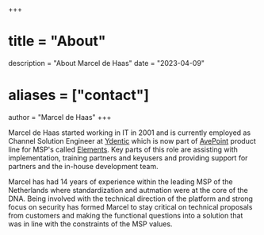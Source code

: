 +++
# title = "About"
description = "About Marcel de Haas"
date = "2023-04-09"
# aliases = ["contact"]
author = "Marcel de Haas"
+++

Marcel de Haas started working in IT in 2001 and is currently employed as Channel Solution Engineer at [Ydentic](https://ydentic.com) which is now part of [AvePoint](https://avepoint.com/) product line for MSP's called [Elements](https://www.avepoint.com/products/elements). Key parts of this role are assisting with implementation, training partners and keyusers and providing support for partners and the in-house development team.

Marcel has had 14 years of experience within the leading MSP of the Netherlands where standardization and autmation were at the core of the DNA. Being involved with the technical direction of the platform and strong focus on security has formed Marcel to stay critical on technical proposals from customers and making the functional questions into a solution that was in line with the constraints of the MSP values.

<!--Previously Marcel worked at ApplicationNet which was aqcuired by KPN -the largest telco in the Netherlands-. ApplicationNet was the leading MSP in the Netherlands helping develop one of the largest MSP landscapes of the world. Responsibilities included managing backend systems as the vmWare platform, server management (hardware/operating system) and technology leadership.-->

<!-- <a href="https://www.flaticon.com/free-icons/netherlands" title="netherlands icons">Netherlands icons created by Freepik - Flaticon</a> -->
<!-- https://www.flaticon.com/packs/countrys-flags/2 -->